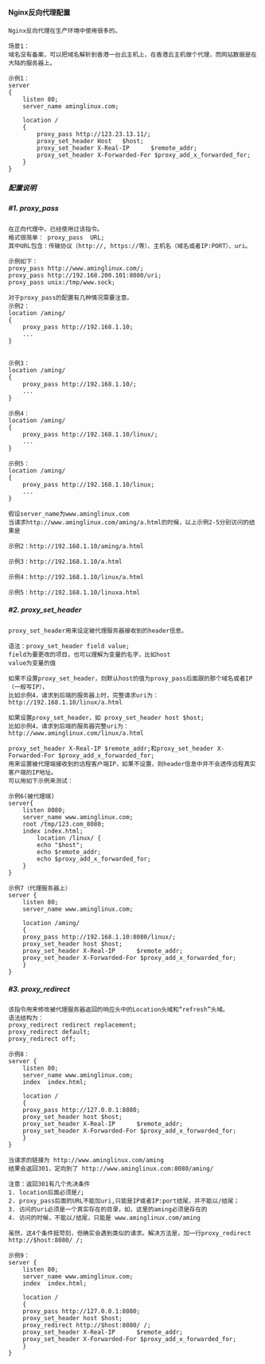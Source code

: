 #### Nginx反向代理配置

```
Nginx反向代理在生产环境中使用很多的。

场景1：
域名没有备案，可以把域名解析到香港一台云主机上，在香港云主机做个代理，而网站数据是在大陆的服务器上。

示例1：
server 
{
    listen 80;
    server_name aminglinux.com;
    
    location /
    {
        proxy_pass http://123.23.13.11/;
        proxy_set_header Host   $host;
        proxy_set_header X-Real-IP      $remote_addr;
        proxy_set_header X-Forwarded-For $proxy_add_x_forwarded_for;
    }
}
```
#####    配置说明
#####    #1. proxy_pass

    在正向代理中，已经使用过该指令。
    格式很简单： proxy_pass  URL;
    其中URL包含：传输协议（http://, https://等）、主机名（域名或者IP:PORT）、uri。

    示例如下：
    proxy_pass http://www.aminglinux.com/;
    proxy_pass http://192.168.200.101:8080/uri;
    proxy_pass unix:/tmp/www.sock;
    
    对于proxy_pass的配置有几种情况需要注意。
    示例2：
    location /aming/
    {
        proxy_pass http://192.168.1.10;
        ...
    }
    
    
    示例3：
    location /aming/
    {
        proxy_pass http://192.168.1.10/;
        ...
    }
    
    示例4：
    location /aming/
    {
        proxy_pass http://192.168.1.10/linux/;
        ...
    }
    
    示例5：
    location /aming/
    {
        proxy_pass http://192.168.1.10/linux;
        ...
    }
    
    假设server_name为www.aminglinux.com
    当请求http://www.aminglinux.com/aming/a.html的时候，以上示例2-5分别访问的结果是
    
    示例2：http://192.168.1.10/aming/a.html
    
    示例3：http://192.168.1.10/a.html
    
    示例4：http://192.168.1.10/linux/a.html
    
    示例5：http://192.168.1.10/linuxa.html
    

#####    #2. proxy_set_header
```
proxy_set_header用来设定被代理服务器接收到的header信息。

语法：proxy_set_header field value;
field为要更改的项目，也可以理解为变量的名字，比如host
value为变量的值

如果不设置proxy_set_header，则默认host的值为proxy_pass后面跟的那个域名或者IP（一般写IP），
比如示例4，请求到后端的服务器上时，完整请求uri为：http://192.168.1.10/linux/a.html

如果设置proxy_set_header，如 proxy_set_header host $host;
比如示例4，请求到后端的服务器完整uri为：http://www.aminglinux.com/linux/a.html

proxy_set_header X-Real-IP $remote_addr;和proxy_set_header X-Forwarded-For $proxy_add_x_forwarded_for;
用来设置被代理端接收到的远程客户端IP，如果不设置，则header信息中并不会透传远程真实客户端的IP地址。
可以用如下示例来测试：

示例6(被代理端)
server{
	listen 8080;
	server_name www.aminglinux.com;
	root /tmp/123.com_8080;
	index index.html;
        location /linux/ {
	    echo "$host";
	    echo $remote_addr;
	    echo $proxy_add_x_forwarded_for;
	}
}

示例7（代理服务器上）
server {
    listen 80;
    server_name www.aminglinux.com;

    location /aming/
    {
	proxy_pass http://192.168.1.10:8080/linux/;
	proxy_set_header host $host;
	proxy_set_header X-Real-IP      $remote_addr;
    proxy_set_header X-Forwarded-For $proxy_add_x_forwarded_for;
    }
}

```
#####    #3. proxy_redirect
```
该指令用来修改被代理服务器返回的响应头中的Location头域和“refresh”头域。
语法结构为：
proxy_redirect redirect replacement;
proxy_redirect default;
proxy_redirect off;

示例8：
server {
    listen 80;
    server_name www.aminglinux.com;
    index  index.html;

    location /
    {
	proxy_pass http://127.0.0.1:8080;
	proxy_set_header host $host;
	proxy_set_header X-Real-IP      $remote_addr;
    proxy_set_header X-Forwarded-For $proxy_add_x_forwarded_for;
    }
}

当请求的链接为 http://www.aminglinux.com/aming
结果会返回301，定向到了 http://www.aminglinux.com:8080/aming/

注意：返回301有几个先决条件
1. location后面必须是/; 
2. proxy_pass后面的URL不能加uri,只能是IP或者IP:port结尾，并不能以/结尾；
3. 访问的uri必须是一个真实存在的目录，如，这里的aming必须是存在的
4. 访问的时候，不能以/结尾，只能是 www.aminglinux.com/aming

虽然，这4个条件挺苛刻，但确实会遇到类似的请求。解决方法是，加一行proxy_redirect http://$host:8080/ /;

示例9：
server {
    listen 80;
    server_name www.aminglinux.com;
    index  index.html;

    location /
    {
	proxy_pass http://127.0.0.1:8080;
	proxy_set_header host $host;
	proxy_redirect http://$host:8080/ /;
	proxy_set_header X-Real-IP      $remote_addr;
    proxy_set_header X-Forwarded-For $proxy_add_x_forwarded_for;
    }
}


```